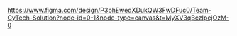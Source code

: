 https://www.figma.com/design/P3phEwedXDukQW3FwDFuc0/Team-CyTech-Solution?node-id=0-1&node-type=canvas&t=MyXV3qBczIpejOzM-0
